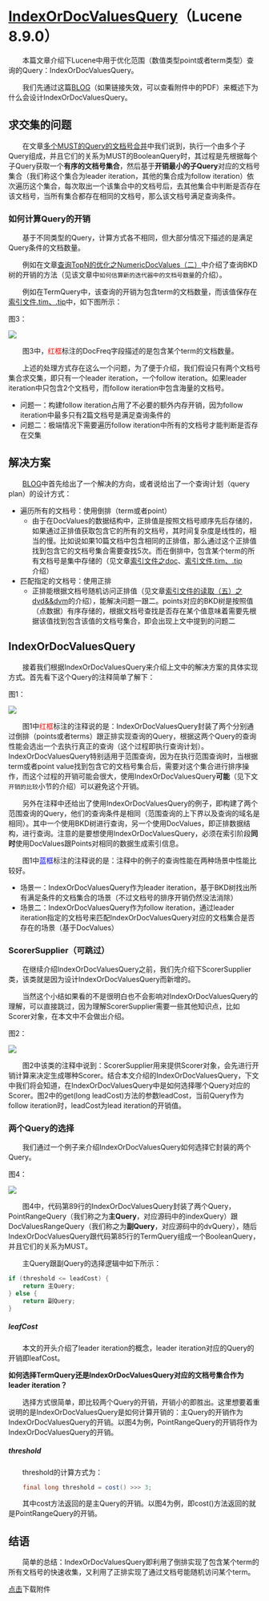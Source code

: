 # [IndexOrDocValuesQuery](https://www.amazingkoala.com.cn/Lucene/Search/)（Lucene 8.9.0）

&emsp;&emsp;本篇文章介绍下Lucene中用于优化范围（数值类型point或者term类型）查询的Query：IndexOrDocValuesQuery。

&emsp;&emsp;我们先通过这篇[BLOG](https://www.elastic.co/cn/blog/better-query-planning-for-range-queries-in-elasticsearch)（如果链接失效，可以查看附件中的PDF）来概述下为什么会设计IndexOrDocValuesQuery。

## 求交集的问题

&emsp;&emsp;在文章[多个MUST的Query的文档号合并](https://www.amazingkoala.com.cn/Lucene/Search/2018/1218/27.html)中我们说到，执行一个由多个子Query组成，并且它们的关系为MUST的BooleanQuery时，其过程是先根据每个子Query获取一个**有序的文档号集合**，然后基于**开销最小的子Query**对应的文档号集合（我们称这个集合为leader iteration，其他的集合成为follow iteration）依次遍历这个集合，每次取出一个该集合中的文档号后，去其他集合中判断是否存在该文档号，当所有集合都存在相同的文档号，那么该文档号满足查询条件。

### 如何计算Query的开销

&emsp;&emsp;基于不同类型的Query，计算方式各不相同，但大部分情况下描述的是满足Query条件的文档数量。

&emsp;&emsp;例如在文章[查询TopN的优化之NumericDocValues（二）](https://www.amazingkoala.com.cn/Lucene/Search/2021/0629/195.html)中介绍了查询BKD树的开销的方法（见该文章中`如何估算新的迭代器中的文档号数量`的介绍）。

&emsp;&emsp;例如在TermQuery中，该查询的开销为包含term的文档数量，而该值保存在[索引文件.tim、.tip](https://www.amazingkoala.com.cn/Lucene/suoyinwenjian/2019/0401/43.html)中，如下图所示：

图3：

<img src="IndexOrDocValuesQuery-image/3.png">

&emsp;&emsp;图3中，<font color=red>红框</font>标注的DocFreq字段描述的是包含某个term的文档数量。

&emsp;&emsp;上述的处理方式存在这么一个问题，为了便于介绍，我们假设只有两个文档号集合求交集，即只有一个leader iteration，一个follow iteration。如果leader iteration中只包含2个文档号，而follow iteration中包含海量的文档号。

- 问题一：构建follow iteration占用了不必要的额外内存开销，因为follow iteration中最多只有2篇文档号是满足查询条件的
- 问题二：极端情况下需要遍历follow iteration中所有的文档号才能判断是否存在交集

## 解决方案

&emsp;&emsp;[BLOG](https://www.elastic.co/cn/blog/better-query-planning-for-range-queries-in-elasticsearch)中首先给出了一个解决的方向，或者说给出了一个查询计划（query plan）的设计方式：

- 遍历所有的文档号：使用倒排（term或者point）
  - 由于在DocValues的数据结构中，正排值是按照文档号顺序先后存储的，如果通过正排值获取包含它的所有的文档号，其时间复杂度是线性的，相当的慢。比如说如果10篇文档中包含相同的正排值，那么通过这个正排值找到包含它的文档号集合需要查找5次。而在倒排中，包含某个term的所有文档号是集中存储的（见文章[索引文件之doc](https://www.amazingkoala.com.cn/Lucene/suoyinwenjian/2019/0324/42.html)、[索引文件.tim、.tip](https://www.amazingkoala.com.cn/Lucene/suoyinwenjian/2019/0401/43.html)介绍）
- 匹配指定的文档号：使用正排
  - 正排能根据文档号随机访问正排值（见文章[索引文件的读取（五）之dvd&&dvm](https://www.amazingkoala.com.cn/Lucene/Search/2020/0714/154.html)的介绍），能解决问题一跟二。points对应的BKD树是按照值（点数据）有序存储的，根据文档号查找是否存在某个值意味着需要先根据该值找到包含该值的文档号集合，即会出现上文中提到的问题二

## IndexOrDocValuesQuery

&emsp;&emsp;接着我们根据IndexOrDocValuesQuery来介绍上文中的解决方案的具体实现方式。首先看下这个Query的注释简单了解下：

图1：

<img src="IndexOrDocValuesQuery-image/1.png">

&emsp;&emsp;图1中<font color=red>红框</font>标注的注释说的是：IndexOrDocValuesQuery封装了两个分别通过倒排（points或者terms）跟正排实现查询的Query，根据这两个Query的查询性能会选出一个去执行真正的查询（这个过程即执行查询计划）。IndexOrDocValuesQuery特别适用于范围查询，因为在执行范围查询时，当根据term或者point value找到包含它的文档号集合后，需要对这个集合进行排序操作，而这个过程的开销可能会很大，使用IndexOrDocValuesQuery**可能**（见下文`开销的比较`小节的介绍）可以避免这个开销。

&emsp;&emsp;另外在注释中还给出了使用IndexOrDocValuesQuery的例子，即构建了两个范围查询的Query，他们的查询条件是相同（范围查询的上下界以及查询的域名是相同）。其中一个使用BKD树进行查询，另一个使用DocValues，即正排数据结构，进行查询。注意的是要想使用IndexOrDocValuesQuery，必须在索引阶段**同时**使用DocValues跟Points对相同的数据生成索引信息。

&emsp;&emsp;图1中<font color=blue>蓝框</font>标注的注释说的是：注释中的例子的查询性能在两种场景中性能比较好。

- 场景一：IndexOrDocValuesQuery作为leader iteration，基于BKD树找出所有满足条件的文档集合的场景（不过文档号的排序开销仍然没法消除）
- 场景二：IndexOrDocValuesQuery作为follow iteration，通过leader iteration指定的文档号来匹配IndexOrDocValuesQuery对应的文档集合是否存在的场景（基于DocValues）

### ScorerSupplier（可跳过）

&emsp;&emsp;在继续介绍IndexOrDocValuesQuery之前，我们先介绍下ScorerSupplier类，该类就是因为设计IndexOrDocValuesQuery而新增的。

&emsp;&emsp;当然这个小结如果看的不是很明白也不会影响对IndexOrDocValuesQuery的理解，可以直接跳过，因为理解ScorerSupplier需要一些其他知识点，比如Scorer对象，在本文中不会做出介绍。

图2：

<img src="IndexOrDocValuesQuery-image/2.png">

&emsp;&emsp;图2中该类的注释中说到：ScorerSupplier用来提供Scorer对象，会先进行开销计算来决定生成哪种Scorer。结合本文介绍的IndexOrDocValuesQuery，下文中我们将会知道，在IndexOrDocValuesQuery中是如何选择哪个Query对应的Scorer。图2中的get(long leadCost)方法的参数leadCost，当前Query作为follow iteration时，leadCost为lead iteration的开销值。

### 两个Query的选择

&emsp;&emsp;我们通过一个例子来介绍IndexOrDocValuesQuery如何选择它封装的两个Query。

图4：

<img src="IndexOrDocValuesQuery-image/4.png">

&emsp;&emsp;图4中，代码第89行的IndexOrDocValuesQuery封装了两个Query，PointRangeQuery（我们称之为**主Query**，对应源码中的indexQuery）跟DocValuesRangeQuery（我们称之为**副Query**，对应源码中的dvQuery），随后IndexOrDocValuesQuery跟代码第85行的TermQuery组成一个BooleanQuery，并且它们的关系为MUST。

&emsp;&emsp;主Query跟副Query的选择逻辑中如下所示：

```java
if (threshold <= leadCost) {
    return 主Query;
} else {
    return 副Query;
}
```

##### leafCost

&emsp;&emsp;本文的开头介绍了leader iteration的概念，leader iteration对应的Query的开销即leafCost。

**如何选择TermQuery还是IndexOrDocValuesQuery对应的文档号集合作为leader iteration？**

&emsp;&emsp;选择方式很简单，即比较两个Query的开销，开销小的即胜出。这里想要着重说明的是IndexOrDocValuesQuery是如何计算开销的：主Query的开销作为IndexOrDocValuesQuery的开销。以图4为例，PointRangeQuery的开销将作为IndexOrDocValuesQuery的开销。

##### threshold 

&emsp;&emsp;threshold的计算方式为：

```java
    final long threshold = cost() >>> 3;
```

&emsp;&emsp;其中cost方法返回的是主Query的开销。以图4为例，即cost()方法返回的就是PointRangeQuery的开销。

## 结语

&emsp;&emsp;简单的总结：IndexOrDocValuesQuery即利用了倒排实现了包含某个term的所有文档号的快速收集，又利用了正排实现了通过文档号能随机访问某个term。

[点击](http://www.amazingkoala.com.cn/attachment/Lucene/Search/IndexOrDocValuesQuery/IndexOrDocValuesQuery.zip)下载附件



